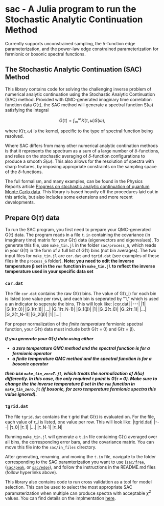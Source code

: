 # sac - A Julia program to run the Stochastic Analytic Continuation Method
Currently supports unconstrained sampling, the $\delta$-function edge parameterization, and the power-law edge constrained parameterization for fermionic or bosonic spectral functions.

## The Stochastic Analytic Continuation (SAC) Method
This library contains code for solving the challenging inverse problem of numerical analytic continuation using the Stochastic Analytic Continuation (SAC) method. Provided with QMC-generated imaginary time correlation function data G(τ), the SAC method will generate a spectral function S(ω) satisfying the integral

$$G(\tau) = \int_{\infty}^{\infty} K(\tau, \omega) S(\omega),$$

where $K(\tau, \omega)$ is the kernel, specific to the type of spectral function being resolved. 

Where SAC differs from many other numerical analytic contination methods is that it represents the spectrum as a sum of a large number of $\delta$-functions, and relies on the stochastic averaging of $\delta$-function configurations to produce a smooth $S(\omega)$. This also allows for the resolution of spectra with sharp features, by imposing appropriate constraints on the sampling space of the $\delta$-functions.

The full formalism, and many examples, can be found in the Physics Reports article [Progress on stochastic analytic continuation of quantum Monte Carlo data](https://www.sciencedirect.com/science/article/pii/S0370157322003921). This library is based heavily off the procedures laid out in this article, but also includes some extensions and more recent developments.

## Prepare G($\tau$) data

To run the SAC program, you first need to prepare your QMC-generated G(τ) data. The program reads in a file `t.in` containing the covariance (in imaginary time) matrix for your G(τ) data (eigenvectors and eigenvalues). To generate this file, use `make_tin.jl` in the folder `sac/process_G`, which reads in your G(τ) in the form of a full list of G(τ) bins (not bin averages). The two input files for `make_tin.jl` are `cor.dat` and `tgrid.dat` (see examples of these files in the `process_G` folder). **Note: you need to edit the inverse temperature β set in the `run` function in `make_tin.jl` to reflect the inverse temperature used in your specific data set**

### `cor.dat`
The file `cor.dat` contains the raw G(τ) bins. The value of G(τ_i) for each bin is listed (one value per row), and each bin is seperated by "1," which is used a an indicator to seperate the bins. This will look like:
|cor.dat|
|---|
|1|
|G_1(τ_0)|
|G_1(τ_1)|
|...|
|G_1(τ_N-1)|
|G_1(β)|
|1|
|G_2(τ_0)|
|G_2(τ_1)|
|...|
|G_2(τ_N-1)|
|G_2(β)|
|1|
|...|

For proper normalization of the *finite temperature* fermionic spectral function, your G(τ) data must include both G(τ = 0) and G(τ = β).

***If you generate your G(τ) data using either***
 * ***a zero temperature QMC method and the spectral function is for a fermionic operator***
 * ***a finite temperature QMC method and the spectral function is for a bosonic operator***

***then use `make_tin_zeroT.jl`, which treats the normalization of A(ω) differently. In this case, the only required τ point is G(τ = 0). Make sure to change the the inverse temperature β set in the `run` function in `make_tin_zero.jl` (if bosonic, for zero temperature fermionic spectra this value ignored).***


### `tgrid.dat`
The file `tgrid.dat` contains the τ grid that G(τ) is evaluated on. For the file, each value of τ_i is listed, one value per row. This will look like:
|tgrid.dat|
|---|
|τ_0|
|τ_1|
|...|
|τ_N-1|
|τ_N|

Running `make_tin.jl` will generate a `t.in` file containing G(τ) averaged over all bins, the corresponding error bars, and the covariance matrix. You can move this file into the `sac/in_files` directory.



After generating, renaming, and moving the `t.in` file, navigate to the folder corresponding to the SAC paramterization you want to use ([`sac/free`](./sac/free/README.md), ([`sac/peak`](./sac/peak/README.md), or [`sac/edge`](./sac/edge/README.md)), and follow the instructions in the README.md files (follow hyperlinks above).

This library also contains code to run cross validation as a tool for model selection. This can be used to select the most appropriate SAC paramaterization when multiple can produce spectra with acceptable $\chi^2$ values. You can find details on the implmentation [here](./sac/cross_validation/README.md).


